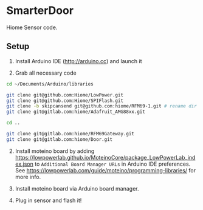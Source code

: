 # SmarterDoor

Hiome Sensor code.

## Setup

1. Install Arduino IDE (http://arduino.cc) and launch it

2. Grab all necessary code

```bash
cd ~/Documents/Arduino/libraries

git clone git@github.com:Hiome/LowPower.git
git clone git@github.com:Hiome/SPIFlash.git
git clone -b skipcansend git@github.com:hiome/RFM69-1.git # rename dir to RFM69
git clone git@gitlab.com:hiome/Adafruit_AMG88xx.git

cd ..

git clone git@gitlab.com:hiome/RFM69Gateway.git
git clone git@gitlab.com:hiome/Door.git
```

2. Install moteino board by adding https://lowpowerlab.github.io/MoteinoCore/package_LowPowerLab_index.json to `Additional Board Manager URLs` in Arduino IDE preferences. See https://lowpowerlab.com/guide/moteino/programming-libraries/ for more info.

3. Install moteino board via Arduino board manager.

4. Plug in sensor and flash it!
